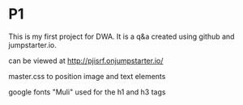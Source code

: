 # P1

This is my first project for DWA. It is a q&a created using github and jumpstarter.io. 

can be viewed at http://pjisrf.onjumpstarter.io/

master.css to position image and text elements

google fonts "Muli" used for the h1 and h3 tags